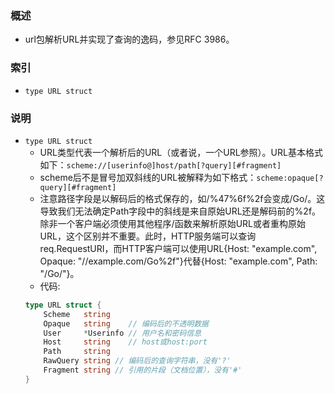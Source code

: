 ### 概述

+ url包解析URL并实现了查询的逸码，参见RFC 3986。

### 索引

+ `type URL struct`

### 说明

+ `type URL struct`
    + URL类型代表一个解析后的URL（或者说，一个URL参照）。URL基本格式如下：`scheme://[userinfo@]host/path[?query][#fragment]`
    + scheme后不是冒号加双斜线的URL被解释为如下格式：`scheme:opaque[?query][#fragment]`
    + 注意路径字段是以解码后的格式保存的，如/%47%6f%2f会变成/Go/。这导致我们无法确定Path字段中的斜线是来自原始URL还是解码前的%2f。除非一个客户端必须使用其他程序/函数来解析原始URL或者重构原始URL，这个区别并不重要。此时，HTTP服务端可以查询req.RequestURI，而HTTP客户端可以使用URL{Host: "example.com", Opaque: "//example.com/Go%2f"}代替{Host: "example.com", Path: "/Go/"}。
    + 代码:
    ```go
    type URL struct {
        Scheme   string
        Opaque   string    // 编码后的不透明数据
        User     *Userinfo // 用户名和密码信息
        Host     string    // host或host:port
        Path     string
        RawQuery string // 编码后的查询字符串，没有'?'
        Fragment string // 引用的片段（文档位置），没有'#'
    }
    ```